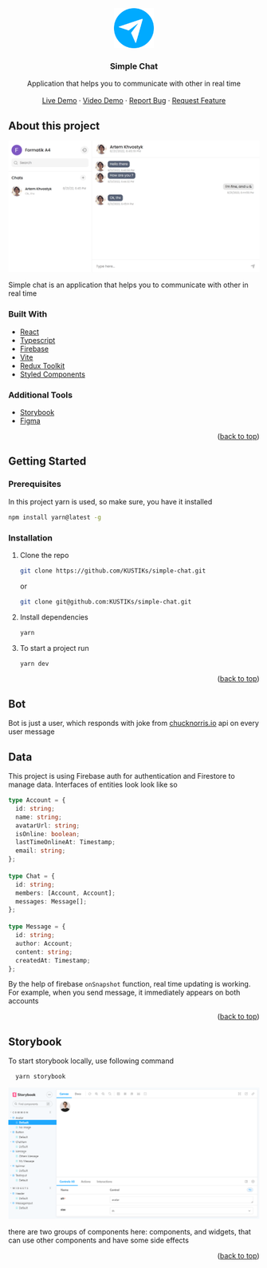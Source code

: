<div id="top"></div>

<div align="center">
  <a href="https://lslang-demo.netlify.app/">
    <img src="/public/favicon.png" alt="Logo" width="80" height="80">
  </a>

  <h3 align="center">Simple Chat</h3>

  <p align="center">
    Application that helps you to communicate with other in real time
    <br/>
    <br/>
    <a href="https://simple-chat-71ab0.web.app/">Live Demo</a>
    ·
    <a href="https://youtu.be/Iubl6Bh2obI">Video Demo</a>
    ·
    <a href="https://github.com/KUSTIKs/simple-chat/issues/new">Report Bug</a>
    ·
    <a href="https://github.com/KUSTIKs/simple-chat/issues/new">Request Feature</a>
  </p>
</div>

## About this project

![preview](/public/screenshot.png)

Simple chat is an application that helps you to communicate with other in real time

### Built With

- [React](https://reactjs.org/)
- [Typescript](https://www.typescriptlang.org/)
- [Firebase](https://firebase.google.com/)
- [Vite](https://vitejs.dev/)
- [Redux Toolkit](https://redux-toolkit.js.org/)
- [Styled Components](https://styled-components.com/)

### Additional Tools

- [Storybook](https://storybook.js.org/)
- [Figma](https://www.figma.com/)

<p align="right">(<a href="#top">back to top</a>)</p>

## Getting Started

### Prerequisites

In this project yarn is used, so make sure, you have it installed

```sh
npm install yarn@latest -g
```

### Installation

1. Clone the repo

   ```sh
   git clone https://github.com/KUSTIKs/simple-chat.git
   ```

   or

   ```sh
   git clone git@github.com:KUSTIKs/simple-chat.git
   ```

1. Install dependencies

   ```sh
   yarn
   ```

1. To start a project run

   ```sh
   yarn dev
   ```

<p align="right">(<a href="#top">back to top</a>)</p>

## Bot

Bot is just a user, which responds with joke from [chucknorris.io](https://api.chucknorris.io/) api on every user message

## Data

This project is using Firebase auth for authentication and Firestore to manage data. Interfaces of entities look look like so

```typescript
type Account = {
  id: string;
  name: string;
  avatarUrl: string;
  isOnline: boolean;
  lastTimeOnlineAt: Timestamp;
  email: string;
};

type Chat = {
  id: string;
  members: [Account, Account];
  messages: Message[];
};

type Message = {
  id: string;
  author: Account;
  content: string;
  createdAt: Timestamp;
};
```

By the help of firebase `onSnapshot` function, real time updating is working. For example, when you send message, it immediately appears on both accounts

<p align="right">(<a href="#top">back to top</a>)</p>

## Storybook

To start storybook locally, use following command

```sh
  yarn storybook
```

![storybook preview](/public/storybook-screenshot.png)

there are two groups of components here: components, and widgets, that can use other components and have some side effects

<p align="right">(<a href="#top">back to top</a>)</p>
